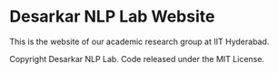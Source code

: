 # Desarkar NLP Lab Website

This is the website of our academic research group at IIT Hyderabad.



Copyright Desarkar NLP Lab. Code released under the MIT License.

